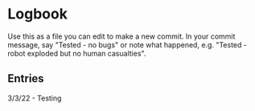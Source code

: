 # Logbook

Use this as a file you can edit to make a new commit.  In your commit message, say "Tested - no bugs" or note what happened, e.g. "Tested - robot exploded but no human casualties".

## Entries

3/3/22 - Testing
